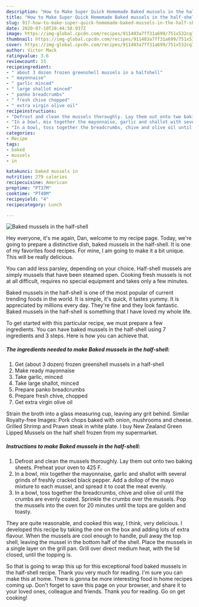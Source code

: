 ```yaml
---
description: "How to Make Super Quick Homemade Baked mussels in the half-shell"
title: "How to Make Super Quick Homemade Baked mussels in the half-shell"
slug: 917-how-to-make-super-quick-homemade-baked-mussels-in-the-half-shell
date: 2020-07-10T20:44:58.937Z
image: https://img-global.cpcdn.com/recipes/911403a7ff31a699/751x532cq70/baked-mussels-in-the-half-shell-recipe-main-photo.jpg
thumbnail: https://img-global.cpcdn.com/recipes/911403a7ff31a699/751x532cq70/baked-mussels-in-the-half-shell-recipe-main-photo.jpg
cover: https://img-global.cpcdn.com/recipes/911403a7ff31a699/751x532cq70/baked-mussels-in-the-half-shell-recipe-main-photo.jpg
author: Victor Mack
ratingvalue: 3.6
reviewcount: 15
recipeingredient:
- " about 3 dozen frozen greenshell mussels in a halfshell"
- " mayonnaise"
- " garlic minced"
- " large shallot minced"
- " panko breadcrumbs"
- " fresh chive chopped"
- " extra virgin olive oil"
recipeinstructions:
- "Defrost and clean the mussels thoroughly. Lay them out onto two baking sheets. Preheat your oven to 425 F."
- "In a bowl, mix together the mayonnaise, garlic and shallot with several grinds of freshly cracked black pepper. Add a dollop of the mayo mixture to each mussel, and spread it to coat the meat evenly."
- "In a bowl, toss together the breadcrumbs, chive and olive oil until the crumbs are evenly coated. Sprinkle the crumbs over the mussels. Pop the mussels into the oven for 20 minutes until the tops are golden and toasty."
categories:
- Recipe
tags:
- baked
- mussels
- in

katakunci: baked mussels in 
nutrition: 279 calories
recipecuisine: American
preptime: "PT37M"
cooktime: "PT40M"
recipeyield: "4"
recipecategory: Lunch

---
```



![Baked mussels in the half-shell](https://img-global.cpcdn.com/recipes/911403a7ff31a699/751x532cq70/baked-mussels-in-the-half-shell-recipe-main-photo.jpg)

Hey everyone, it's me again, Dan, welcome to my recipe page. Today, we're going to prepare a distinctive dish, baked mussels in the half-shell. It is one of my favorites food recipes. For mine, I am going to make it a bit unique. This will be really delicious.

You can add less parsley, depending on your choice. Half-shell mussels are simply mussels that have been steamed open. Cooking fresh mussels is not at all difficult, requires no special equipment and takes only a few minutes.

Baked mussels in the half-shell is one of the most popular of current trending foods in the world. It is simple, it's quick, it tastes yummy. It is appreciated by millions every day. They're fine and they look fantastic. Baked mussels in the half-shell is something that I have loved my whole life.


To get started with this particular recipe, we must prepare a few ingredients. You can have baked mussels in the half-shell using 7 ingredients and 3 steps. Here is how you can achieve that.

<!--inarticleads1-->

##### The ingredients needed to make Baked mussels in the half-shell:

1. Get  (about 3 dozen) frozen greenshell mussels in a half-shell
1. Make ready  mayonnaise
1. Take  garlic, minced
1. Take  large shallot, minced
1. Prepare  panko breadcrumbs
1. Prepare  fresh chive, chopped
1. Get  extra virgin olive oil


Strain the broth into a glass measuring cup, leaving any grit behind. Similar Royalty-free Images: Pork chops baked with onion, mushrooms and cheese. Grilled Shrimp and Prawn steak in white plate. I buy New Zealand Green Lipped Mussels on the half shell frozen from my supermarket. 

<!--inarticleads2-->

##### Instructions to make Baked mussels in the half-shell:

1. Defrost and clean the mussels thoroughly. Lay them out onto two baking sheets. Preheat your oven to 425 F.
1. In a bowl, mix together the mayonnaise, garlic and shallot with several grinds of freshly cracked black pepper. Add a dollop of the mayo mixture to each mussel, and spread it to coat the meat evenly.
1. In a bowl, toss together the breadcrumbs, chive and olive oil until the crumbs are evenly coated. Sprinkle the crumbs over the mussels. Pop the mussels into the oven for 20 minutes until the tops are golden and toasty.


They are quite reasonable, and cooked this way, I think, very delicious. I developed this recipe by taking the one on the box and adding lots of extra flavour. When the mussels are cool enough to handle, pull away the top shell, leaving the mussel in the bottom half of the shell. Place the mussels in a single layer on the grill pan. Grill over direct medium heat, with the lid closed, until the topping is. 

So that is going to wrap this up for this exceptional food baked mussels in the half-shell recipe. Thank you very much for reading. I'm sure you can make this at home. There is gonna be more interesting food in home recipes coming up. Don't forget to save this page on your browser, and share it to your loved ones, colleague and friends. Thank you for reading. Go on get cooking!
